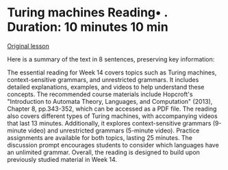 # Turing machines Reading• . Duration: 10 minutes 10 min

[Original lesson](https://www.coursera.org/learn/uol-fundamentals-of-computer-science/supplement/vCCS3/turing-machines)

Here is a summary of the text in 8 sentences, preserving key information:

The essential reading for Week 14 covers topics such as Turing machines, context-sensitive grammars, and unrestricted grammars. It includes detailed explanations, examples, and videos to help understand these concepts. The recommended course materials include Hopcroft's "Introduction to Automata Theory, Languages, and Computation" (2013), Chapter 8, pp.343-352, which can be accessed as a PDF file. The reading also covers different types of Turing machines, with accompanying videos that last 13 minutes. Additionally, it explores context-sensitive grammars (9-minute video) and unrestricted grammars (5-minute video). Practice assignments are available for both topics, lasting 25 minutes. The discussion prompt encourages students to consider which languages have an unlimited grammar. Overall, the reading is designed to build upon previously studied material in Week 14.

